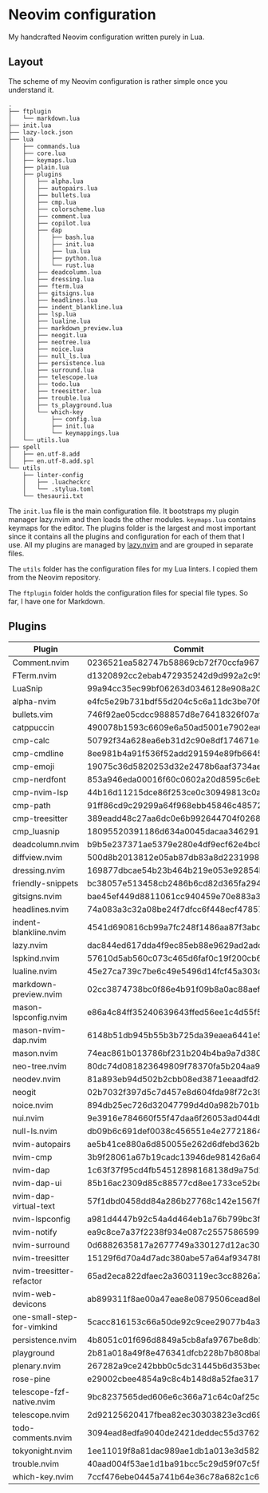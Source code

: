# Neovim configuration

My handcrafted Neovim configuration written purely in Lua.

## Layout

The scheme of my Neovim configuration is rather simple once you understand it.

```
.
├── ftplugin
│   └── markdown.lua
├── init.lua
├── lazy-lock.json
├── lua
│   ├── commands.lua
│   ├── core.lua
│   ├── keymaps.lua
│   ├── plain.lua
│   ├── plugins
│   │   ├── alpha.lua
│   │   ├── autopairs.lua
│   │   ├── bullets.lua
│   │   ├── cmp.lua
│   │   ├── colorscheme.lua
│   │   ├── comment.lua
│   │   ├── copilot.lua
│   │   ├── dap
│   │   │   ├── bash.lua
│   │   │   ├── init.lua
│   │   │   ├── lua.lua
│   │   │   ├── python.lua
│   │   │   └── rust.lua
│   │   ├── deadcolumn.lua
│   │   ├── dressing.lua
│   │   ├── fterm.lua
│   │   ├── gitsigns.lua
│   │   ├── headlines.lua
│   │   ├── indent_blankline.lua
│   │   ├── lsp.lua
│   │   ├── lualine.lua
│   │   ├── markdown_preview.lua
│   │   ├── neogit.lua
│   │   ├── neotree.lua
│   │   ├── noice.lua
│   │   ├── null_ls.lua
│   │   ├── persistence.lua
│   │   ├── surround.lua
│   │   ├── telescope.lua
│   │   ├── todo.lua
│   │   ├── treesitter.lua
│   │   ├── trouble.lua
│   │   ├── ts_playground.lua
│   │   └── which-key
│   │       ├── config.lua
│   │       ├── init.lua
│   │       └── keymappings.lua
│   └── utils.lua
├── spell
│   ├── en.utf-8.add
│   ├── en.utf-8.add.spl
└── utils
    ├── linter-config
    │   ├── .luacheckrc
    │   └── .stylua.toml
    └── thesaurii.txt
```

The `init.lua` file is the main configuration file. It bootstraps my plugin
manager lazy.nvim and then loads the other modules. `keymaps.lua` contains
keymaps for the editor. The plugins folder is the largest and most important
since it contains all the plugins and configuration for each of them that I use.
All my plugins are managed by [lazy.nvim](https://github.com/folke/lazy.nvim)
and are grouped in separate files.

The `utils` folder has the configuration files for my Lua linters. I copied them
from the Neovim repository.

The `ftplugin` folder holds the configuration files for special file types. So
far, I have one for Markdown.

## Plugins

<!--plugin start-->

| Plugin                     | Commit                                   |
| -------------------------- | ---------------------------------------- |
| Comment.nvim               | 0236521ea582747b58869cb72f70ccfa967d2e89 |
| FTerm.nvim                 | d1320892cc2ebab472935242d9d992a2c9570180 |
| LuaSnip                    | 99a94cc35ec99bf06263d0346128e908a204575c |
| alpha-nvim                 | e4fc5e29b731bdf55d204c5c6a11dc3be70f3b65 |
| bullets.vim                | 746f92ae05cdcc988857d8e76418326f07af9494 |
| catppuccin                 | 490078b1593c6609e6a50ad5001e7902ea601824 |
| cmp-calc                   | 50792f34a628ea6eb31d2c90e8df174671e4e7a0 |
| cmp-cmdline                | 8ee981b4a91f536f52add291594e89fb6645e451 |
| cmp-emoji                  | 19075c36d5820253d32e2478b6aaf3734aeaafa0 |
| cmp-nerdfont               | 853a946eda00016f60c0602a20d8595c6eb074a6 |
| cmp-nvim-lsp               | 44b16d11215dce86f253ce0c30949813c0a90765 |
| cmp-path                   | 91ff86cd9c29299a64f968ebb45846c485725f23 |
| cmp-treesitter             | 389eadd48c27aa6dc0e6b992644704f026802a2e |
| cmp_luasnip                | 18095520391186d634a0045dacaa346291096566 |
| deadcolumn.nvim            | b9b5e237371ae5379e280e4df9ecf62e4bc8d7a5 |
| diffview.nvim              | 500d8b2013812e05ab87db83a8d22319986519f2 |
| dressing.nvim              | 169877dbcae54b23b464b219e053e92854bbb37f |
| friendly-snippets          | bc38057e513458cb2486b6cd82d365fa294ee398 |
| gitsigns.nvim              | bae45ef449d8811061cc940459e70e883a3aa83a |
| headlines.nvim             | 74a083a3c32a08be24f7dfcc6f448ecf47857f46 |
| indent-blankline.nvim      | 4541d690816cb99a7fc248f1486aa87f3abce91c |
| lazy.nvim                  | dac844ed617dda4f9ec85eb88e9629ad2add5e05 |
| lspkind.nvim               | 57610d5ab560c073c465d6faf0c19f200cb67e6e |
| lualine.nvim               | 45e27ca739c7be6c49e5496d14fcf45a303c3a63 |
| markdown-preview.nvim      | 02cc3874738bc0f86e4b91f09b8a0ac88aef8e96 |
| mason-lspconfig.nvim       | e86a4c84ff35240639643ffed56ee1c4d55f538e |
| mason-nvim-dap.nvim        | 6148b51db945b55b3b725da39eaea6441e59dff8 |
| mason.nvim                 | 74eac861b013786bf231b204b4ba9a7d380f4bd9 |
| neo-tree.nvim              | 80dc74d081823649809f78370fa5b204aa9a853a |
| neodev.nvim                | 81a893eb94d502b2cbb08ed3871eeaadfd240131 |
| neogit                     | 02b7032f397d5c7d457e8d604fda98f72c396e4d |
| noice.nvim                 | 894db25ec726d32047799d4d0a982b701bec453b |
| nui.nvim                   | 9e3916e784660f55f47daa6f26053ad044db5d6a |
| null-ls.nvim               | db09b6c691def0038c456551e4e2772186449f35 |
| nvim-autopairs             | ae5b41ce880a6d850055e262d6dfebd362bb276e |
| nvim-cmp                   | 3b9f28061a67b19cadc13946de981426a6425e4a |
| nvim-dap                   | 1c63f37f95cd4fb54512898168138d9a75d1516a |
| nvim-dap-ui                | 85b16ac2309d85c88577cd8ee1733ce52be8227e |
| nvim-dap-virtual-text      | 57f1dbd0458dd84a286b27768c142e1567f3ce3b |
| nvim-lspconfig             | a981d4447b92c54a4d464eb1a76b799bc3f9a771 |
| nvim-notify                | ea9c8ce7a37f2238f934e087c255758659948e0f |
| nvim-surround              | 0d6882635817a2677749a330127d12ac30a4f3c8 |
| nvim-treesitter            | 15129f6d70a4d7adc380abe57a64af93478f72e5 |
| nvim-treesitter-refactor   | 65ad2eca822dfaec2a3603119ec3cc8826a7859e |
| nvim-web-devicons          | ab899311f8ae00a47eae8e0879506cead8eb1561 |
| one-small-step-for-vimkind | 5cacc816153c66a50de92c9cee29077b4a380254 |
| persistence.nvim           | 4b8051c01f696d8849a5cb8afa9767be8db16e40 |
| playground                 | 2b81a018a49f8e476341dfcb228b7b808baba68b |
| plenary.nvim               | 267282a9ce242bbb0c5dc31445b6d353bed978bb |
| rose-pine                  | e29002cbee4854a9c8c4b148d8a52fae3176070f |
| telescope-fzf-native.nvim  | 9bc8237565ded606e6c366a71c64c0af25cd7a50 |
| telescope.nvim             | 2d92125620417fbea82ec30303823e3cd69e90e8 |
| todo-comments.nvim         | 3094ead8edfa9040de2421deddec55d3762f64d1 |
| tokyonight.nvim            | 1ee11019f8a81dac989ae1db1a013e3d582e2033 |
| trouble.nvim               | 40aad004f53ae1d1ba91bcc5c29d59f07c5f01d3 |
| which-key.nvim             | 7ccf476ebe0445a741b64e36c78a682c1c6118b7 |

<!--plugin end-->
